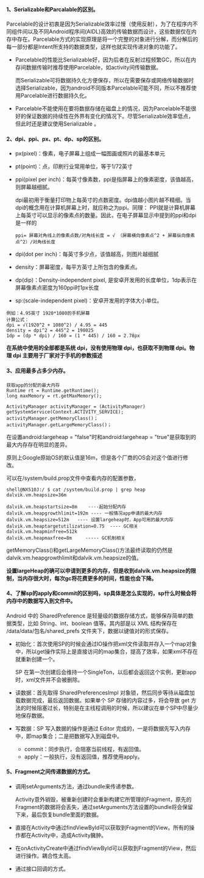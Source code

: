 #### 1、Serializable和Parcalable的区别。
Parcelable的设计初衷是因为Serializable效率过慢（使用反射），为了在程序内不同组件间以及不同Android程序间(AIDL)高效的传输数据而设计，这些数据仅在内存中存在。Parcelable方式的实现原理是将一个完整的对象进行分解，而分解后的每一部分都是Intent所支持的数据类型，这样也就实现传递对象的功能了。
- Parcelable的性能比Serializable好，因为后者在反射过程频繁GC，所以在内存间数据传输时推荐使用Parcelable，如activity间传输数据。

  而Serializable可将数据持久化方便保存，所以在需要保存或网络传输数据时选择Serializable，因为android不同版本Parcelable可能不同，所以不推荐使用Parcelable进行数据持久化。 

-  Parcelable不能使用在要将数据存储在磁盘上的情况，因为Parcelable不能很好的保证数据的持续性在外界有变化的情况下。尽管Serializable效率低点，但此时还是建议使用Serializable 。

#### 2、dpi、ppi、px、pt、dp、sp的区别。
- px(pixel)：像素，电子屏幕上组成一幅图画或照片的最基本单元
- pt(point)：点，印刷行业常用单位，等于1/72英寸
- ppi(pixel per inch)：每英寸像素数，ppi是指屏幕上的像素密度，该值越高，则屏幕越细腻。   

  dpi最初用于衡量打印物上每英寸的点数密度。dpi值越小图片越不精细。当dpi的概念用在计算机屏幕上时，就应称之为ppi。同理： PPI就是计算机屏幕上每英寸可以显示的像素点的数量。因此，在电子屏幕显示中提到的ppi和dpi是一样的
  
  `ppi= 屏幕对角线上的像素点数/对角线长度 = √ （屏幕横向像素点^2 + 屏幕纵向像素点^2）/对角线长度`

- dpi(dot per inch)：每英寸多少点，该值越高，则图片越细腻
- density：屏幕密度，每平方英寸上所包含的像素点。
- dp(dip)：Density-independent pixel, 是安卓开发用的长度单位，1dp表示在屏幕像素点密度为160ppi时1px长度
- sp:(scale-independent pixel)：安卓开发用的字体大小单位。
```
例如：4.95英寸 1920*1080的手机屏幕
计算公式：
dpi = √(1920^2 + 1080^2) / 4.95 = 445
density = dpi^2 = 445^2 = 198025
1dp = (dp * dpi) / 160 = (1 * 445) / 160 = 2.78px
```

**在系统中使用的全部都是系统 dpi，没有使用物理 dpi，也获取不到物理 dpi。物理 dpi 主要用于厂家对于手机的参数描述**



#### 3、应用最多占多少内存。
```
获取app的分配的最大内存
Runtime rt = Runtime.getRuntime();
long maxMemory = rt.getMaxMemory();

ActivityManager activityManager = (ActivityManager) getSystemService(Context.ACTIVITY_SERVICE);
activityManager.getMemoryClass()；
activityManager.getLargeMemoryClass()；
```
在设置android:largeheap = "false"时和android:largeheap = "true"是获取到的最大内存存在明显的差异。

原则上Google原始OS的默认值是16m，但是各个厂商的OS会对这个值进行修改。

可以在/system/build.prop文件中查看内存的配置参数，
```
shell@NX510J:/ $ cat /system/build.prop | grep heap
dalvik.vm.heapsize=36m
   
dalvik.vm.heapstartsize=8m    ----起始分配内存
dalvik.vm.heapgrowthlimit=192m ---- 一般情况app申请的最大内存 dalvik.vm.heapsize=512m   ---- 设置largeheap时，App可用的最大内存dalvik.vm.heaptargetutilization=0.75  ---- GC相关
dalvik.vm.heapminfree=512k
dalvik.vm.heapmaxfree=8m     ----- GC机制相关
```
getMemoryClass()和getLargeMemoryClass()方法最终读取的仍然是dalvik.vm.heapgrowthlimit和dalvik.vm.heapsize的值。

**设置largeHeap的确可以申请到更多的内存，但是收到dalvik.vm.heapsize的限制，当内存很大时，每次gc将花费更多的时间，性能也会下降。**

#### 4、了解sp的apply和commit的区别吗，sp具体是怎么实现的，sp什么时候会将内存中的数据写入到文件中。
Android 中的 SharedPreference 是轻量级的数据存储方式，能够保存简单的数据类型，比如 String、int、boolean 值等。其内部是以 XML 结构保存在 /data/data/包名/shared_prefs 文件夹下，数据以键值对的形式保存。

- 初始化：首次使用SP的时候会通过IO操作把xml文件读取并存入一个map对象中，所以get操作实际上是直接访问的map集合，提高了效率，如果xml不存在就重新创建一个。

  SP 在第一次创建后会维持一个SingleTon，以后都会返回这个实例，更新app时，xml文件并不会被删除。

- 读数据：首先取得 SharedPreferencesImpl 对象锁，然后同步等待从磁盘加载数据完成，最后返回数据。如果单个 SP 存储的内容过多，将会导致 get 方法的时候阻塞过长，特别是在主线程调用的时候，所以建议在单个SP中尽量少地保存数据。
- 写数据：SP 写入数据的操作是通过 Editor 完成的，一是将数据先写入内存中，即map集合；二是把数据写入到磁盘中。
  - commit：同步执行，会阻塞当前线程，有返回值。
  - apply：一般执行，没有返回值，推荐使用apply。 

#### 5、Fragment之间传递数据的方式。
- 调用setArguments方法，通过bundle来传递参数。
  
  Activity意外销毁，被重新创建时会重新构建它所管理的Fragment，原先的Fragment的数据将会丢失，通过setArguments方法设置的bundle将会保留下来，最后恢复bundle里面的数据。

- 直接在Activity中通过findViewById可以获取到Fragment的View。所有的操作都在Activity中，造成Activity臃肿。

- 在onActivityCreate中通过findViewById可以获取到Fragment的View，然后进行操作。耦合性太高。

- 通过接口回调的方式。
